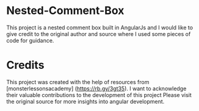 # Nested-Comment-Box
This project is a nested comment box built in AngularJs and I would like to give credit to the original author and source where I used some pieces of code for guidance.

# Credits
This project was created with the help of resources from [monsterlessonsacademy] (https://rb.gy/3gt35). I want to acknowledge their valuable contributions to the development of this project
Please visit the original source for more insights into angular development.


